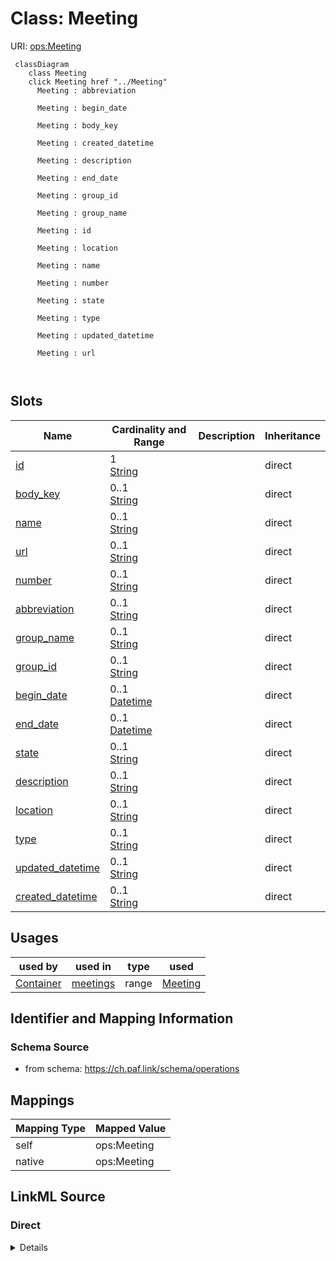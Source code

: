 

# Class: Meeting 



URI: [ops:Meeting](https://ch.paf.link/schema/operations/Meeting)






```mermaid
 classDiagram
    class Meeting
    click Meeting href "../Meeting"
      Meeting : abbreviation
        
      Meeting : begin_date
        
      Meeting : body_key
        
      Meeting : created_datetime
        
      Meeting : description
        
      Meeting : end_date
        
      Meeting : group_id
        
      Meeting : group_name
        
      Meeting : id
        
      Meeting : location
        
      Meeting : name
        
      Meeting : number
        
      Meeting : state
        
      Meeting : type
        
      Meeting : updated_datetime
        
      Meeting : url
        
      
```




<!-- no inheritance hierarchy -->


## Slots

| Name | Cardinality and Range | Description | Inheritance |
| ---  | --- | --- | --- |
| [id](id.md) | 1 <br/> [String](String.md) |  | direct |
| [body_key](body_key.md) | 0..1 <br/> [String](String.md) |  | direct |
| [name](name.md) | 0..1 <br/> [String](String.md) |  | direct |
| [url](url.md) | 0..1 <br/> [String](String.md) |  | direct |
| [number](number.md) | 0..1 <br/> [String](String.md) |  | direct |
| [abbreviation](abbreviation.md) | 0..1 <br/> [String](String.md) |  | direct |
| [group_name](group_name.md) | 0..1 <br/> [String](String.md) |  | direct |
| [group_id](group_id.md) | 0..1 <br/> [String](String.md) |  | direct |
| [begin_date](begin_date.md) | 0..1 <br/> [Datetime](Datetime.md) |  | direct |
| [end_date](end_date.md) | 0..1 <br/> [Datetime](Datetime.md) |  | direct |
| [state](state.md) | 0..1 <br/> [String](String.md) |  | direct |
| [description](description.md) | 0..1 <br/> [String](String.md) |  | direct |
| [location](location.md) | 0..1 <br/> [String](String.md) |  | direct |
| [type](type.md) | 0..1 <br/> [String](String.md) |  | direct |
| [updated_datetime](updated_datetime.md) | 0..1 <br/> [String](String.md) |  | direct |
| [created_datetime](created_datetime.md) | 0..1 <br/> [String](String.md) |  | direct |





## Usages

| used by | used in | type | used |
| ---  | --- | --- | --- |
| [Container](Container.md) | [meetings](meetings.md) | range | [Meeting](Meeting.md) |






## Identifier and Mapping Information







### Schema Source


* from schema: https://ch.paf.link/schema/operations




## Mappings

| Mapping Type | Mapped Value |
| ---  | ---  |
| self | ops:Meeting |
| native | ops:Meeting |







## LinkML Source

<!-- TODO: investigate https://stackoverflow.com/questions/37606292/how-to-create-tabbed-code-blocks-in-mkdocs-or-sphinx -->

### Direct

<details>
```yaml
name: Meeting
from_schema: https://ch.paf.link/schema/operations
slots:
- id
- body_key
- name
- url
- number
- abbreviation
- group_name
- group_id
- begin_date
- end_date
- state
- description
- location
- type
- updated_datetime
- created_datetime

```
</details>

### Induced

<details>
```yaml
name: Meeting
from_schema: https://ch.paf.link/schema/operations
attributes:
  id:
    name: id
    from_schema: https://ch.paf.link/schema/operations
    rank: 1000
    slot_uri: dcterm:identifier
    identifier: true
    alias: id
    owner: Meeting
    domain_of:
    - Container
    - Meeting
    range: string
    required: true
  body_key:
    name: body_key
    from_schema: https://ch.paf.link/schema/operations
    rank: 1000
    alias: body_key
    owner: Meeting
    domain_of:
    - Meeting
    range: string
  name:
    name: name
    from_schema: https://ch.paf.link/schema/operations
    rank: 1000
    alias: name
    owner: Meeting
    domain_of:
    - Meeting
    range: string
  url:
    name: url
    from_schema: https://ch.paf.link/schema/operations
    rank: 1000
    alias: url
    owner: Meeting
    domain_of:
    - Meeting
    range: string
  number:
    name: number
    from_schema: https://ch.paf.link/schema/operations
    rank: 1000
    alias: number
    owner: Meeting
    domain_of:
    - Meeting
    range: string
  abbreviation:
    name: abbreviation
    from_schema: https://ch.paf.link/schema/operations
    rank: 1000
    alias: abbreviation
    owner: Meeting
    domain_of:
    - Meeting
    range: string
  group_name:
    name: group_name
    from_schema: https://ch.paf.link/schema/operations
    rank: 1000
    alias: group_name
    owner: Meeting
    domain_of:
    - Meeting
    range: string
  group_id:
    name: group_id
    from_schema: https://ch.paf.link/schema/operations
    rank: 1000
    alias: group_id
    owner: Meeting
    domain_of:
    - Meeting
    range: string
  begin_date:
    name: begin_date
    from_schema: https://ch.paf.link/schema/operations
    rank: 1000
    alias: begin_date
    owner: Meeting
    domain_of:
    - Meeting
    range: datetime
  end_date:
    name: end_date
    from_schema: https://ch.paf.link/schema/operations
    rank: 1000
    alias: end_date
    owner: Meeting
    domain_of:
    - Meeting
    range: datetime
  state:
    name: state
    from_schema: https://ch.paf.link/schema/operations
    rank: 1000
    alias: state
    owner: Meeting
    domain_of:
    - Meeting
    range: string
  description:
    name: description
    from_schema: https://ch.paf.link/schema/operations
    rank: 1000
    alias: description
    owner: Meeting
    domain_of:
    - Meeting
    range: string
  location:
    name: location
    from_schema: https://ch.paf.link/schema/operations
    rank: 1000
    alias: location
    owner: Meeting
    domain_of:
    - Meeting
    range: string
  type:
    name: type
    from_schema: https://ch.paf.link/schema/operations
    rank: 1000
    alias: type
    owner: Meeting
    domain_of:
    - Meeting
    range: string
  updated_datetime:
    name: updated_datetime
    from_schema: https://ch.paf.link/schema/operations
    rank: 1000
    alias: updated_datetime
    owner: Meeting
    domain_of:
    - Meeting
    range: string
  created_datetime:
    name: created_datetime
    from_schema: https://ch.paf.link/schema/operations
    rank: 1000
    alias: created_datetime
    owner: Meeting
    domain_of:
    - Meeting
    range: string

```
</details>